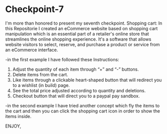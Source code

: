 # Checkpoint-7
I'm more than honored to present my seventh checkpoint.
Shopping cart:
In this Repositorie I created an eCommerce website based on shopping cart manipulation which is an essential part of a retailer's online store that streamlines the online shopping experience. It's a software that allows website visitors to select, reserve, and purchase a product or service from an eCommerce interface.

-in the first example I have followed these Instructions:
1. Adjust the quantity of each item through  “+” and “-” buttons.
2. Delete items from the cart.
3. Like items through a clickable heart-shaped button that will redirect you to a wishlist (in build) page.
4. See the total price adjusted according to quantity and deletions.
5. Checkout button that will direct you to a paypal pay sandbox.

-in the second example I have tried another concept which fly the items to the cart
and then you can click the shopping cart icon in order to show the items inside.

ENJOY,
